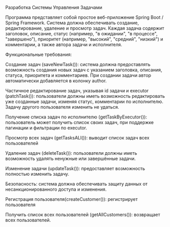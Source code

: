 Разработка Системы Управления Задачами

Программа представляет собой простое веб-приложение Spring Boot / Spring Framework.
Система должна обеспечивать создание, редактирование, удаление и просмотр задач. 
Каждая задача содержит заголовок, описание, статус (например, "в ожидании", "в процессе", "завершено"),
приоритет (например, "высокий", "средний", "низкий") и комментарии, а также автора задачи и исполнителя.


Функциональные требования:

Создание задач (saveNewTask()): система должна предоставлять возможность создания новых задач с указанием заголовка, 
описания, статуса, приоритета и комментариев. При создании задачи автор автоматически добавляется в колонку author.

Частичное редактирование задач, указывая id задачи и executor (patchTask()):
пользователи должны иметь возможность редактировать уже созданные задачи, 
изменяя статус, комментарии по исполнителю. Задачу другого пользователя изменить не удаться.

Получение списка задач по исполнителю (getTaskByExecutor()): пользователь может получить список своих задач, при
поддержке пагинации и фильтрации по executor.

Просмотр всех задач (getTasksALl()): выводит список задач всех пользователей

Удаление задач (deleteTask()): пользователи должны иметь возможность удалять ненужные или завершённые задачи.

Изменение задачи (updateTask()): предоставляет возможность полностью изменить задачу.

Безопасность: система должна обеспечивать защиту данных от несанкционированного доступа и изменения.

Регистрация пользователя(createCustomer()): регистрирует пользователя

Получить список всех пользователей (getAllCustomers()): возвращает всех пользователей.